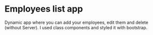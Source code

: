 # Employees list app

Dynamic app where you can add your employees, edit them and delete (without Server). I used class components and styled it with bootstrap.
